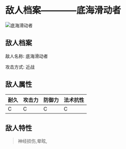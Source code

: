 # 敌人档案————底海滑动者

![底海滑动者](./eneIcons/底海滑动者.png)

## 敌人档案

敌人名称: 底海滑动者

攻击方式: 近战

## 敌人属性

| 耐久      | 攻击力  | 防御力 | 法术抗性 |
|---------|------|-----|------|
| C | C | C | C |

## 敌人特性
> 神经损伤,晕眩,
